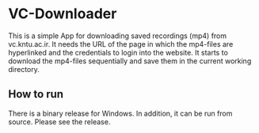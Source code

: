 # VC-Downloader
This is a simple App for downloading saved recordings (mp4) from vc.kntu.ac.ir. It needs the URL of the page in which the mp4-files are hyperlinked and the credentials to login into the website. It starts to download the mp4-files sequentially and save them in the current working directory.

## How to run
There is a binary release for Windows. In addition, it can be run from source. Please see the release.
